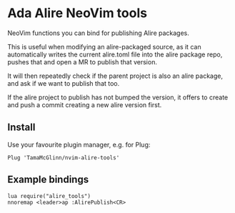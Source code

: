 # Ada Alire NeoVim tools

NeoVim functions you can bind for publishing Alire packages.

This is useful when modifying an alire-packaged source,
as it can automatically writes the current alire.toml file
into the alire package repo, pushes that and open a MR
to publish that version.

It will then repeatedly check if the parent project is also 
an alire package, and ask if we want to publish that too.

If the alire project to publish has not bumped the version,
it offers to create and push a commit creating a new alire version first.

## Install

Use your favourite plugin manager, e.g. for Plug:

```vim
Plug 'TamaMcGlinn/nvim-alire-tools'
```

## Example bindings

```vim
lua require("alire_tools")
nnoremap <leader>ap :AlirePublish<CR>
```
